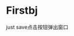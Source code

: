 # Firstbj
just save点击按钮弹出窗口
<!DOCTYPE html>
<html>
	<head>
		<meta charset="UTF-8">
    <title></title>
		<script type="text/javascript">
			
			function openwin() {
				window.open ("detail.html", "", "height=600, width=800, toolbar =no, menubar=no,top=50,left=200, scrollbars=yes, resizable=no, location=no, status=no") //写成一行
			}

		</script>
	</head>
	<body>
		<input type="button" name="" id="" value="点击" onclick="openwin()"/>
	</body>
</html>
